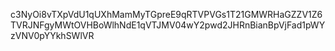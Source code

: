 c3NyOi8vTXpVdU1qUXhMamMyTGpreE9qRTVPVGs1T21GMWRHaGZZV1Z6TVRJNFgyMWtOVHBoWlhNdE1qVTJMV04wY2pwd2JHRnBianBpVjFad1pWYzVNV0pYYkhSWlVR
